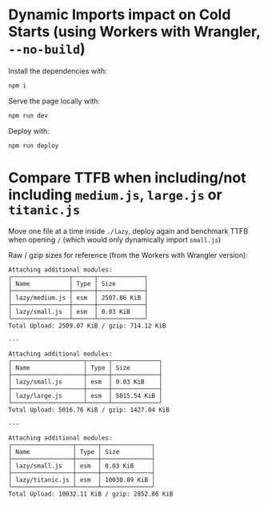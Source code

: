# Dynamic Imports impact on Cold Starts (using Workers with Wrangler, `--no-build`)

Install the dependencies with:
```sh
npm i
```

Serve the page locally with:
```sh
npm run dev
```

Deploy with:

```sh
npm run deploy
```

# Compare TTFB when including/not including `medium.js`, `large.js` or `titanic.js`

Move one file at a time inside `./lazy`, deploy again and benchmark TTFB when opening `/` (which would only dynamically import `small.js`)

Raw / gzip sizes for reference (from the Workers with Wrangler version):

```
Attaching additional modules:
┌────────────────┬──────┬─────────────┐
│ Name           │ Type │ Size        │
├────────────────┼──────┼─────────────┤
│ lazy/medium.js │ esm  │ 2507.86 KiB │
├────────────────┼──────┼─────────────┤
│ lazy/small.js  │ esm  │ 0.03 KiB    │
└────────────────┴──────┴─────────────┘
Total Upload: 2509.07 KiB / gzip: 714.12 KiB

---

Attaching additional modules:
┌────────────────────┬──────┬─────────────┐
│ Name               │ Type │ Size        │
├────────────────────┼──────┼─────────────┤
│ lazy/small.js      │ esm  │ 0.03 KiB    │
├────────────────────┼──────┼─────────────┤
│ lazy/large.js      │ esm  │ 5015.54 KiB │
└────────────────────┴──────┴─────────────┘
Total Upload: 5016.76 KiB / gzip: 1427.04 KiB

---

Attaching additional modules:
┌─────────────────┬──────┬──────────────┐
│ Name            │ Type │ Size         │
├─────────────────┼──────┼──────────────┤
│ lazy/small.js   │ esm  │ 0.03 KiB     │
├─────────────────┼──────┼──────────────┤
│ lazy/titanic.js │ esm  │ 10030.89 KiB │
└─────────────────┴──────┴──────────────┘
Total Upload: 10032.11 KiB / gzip: 2852.86 KiB

```